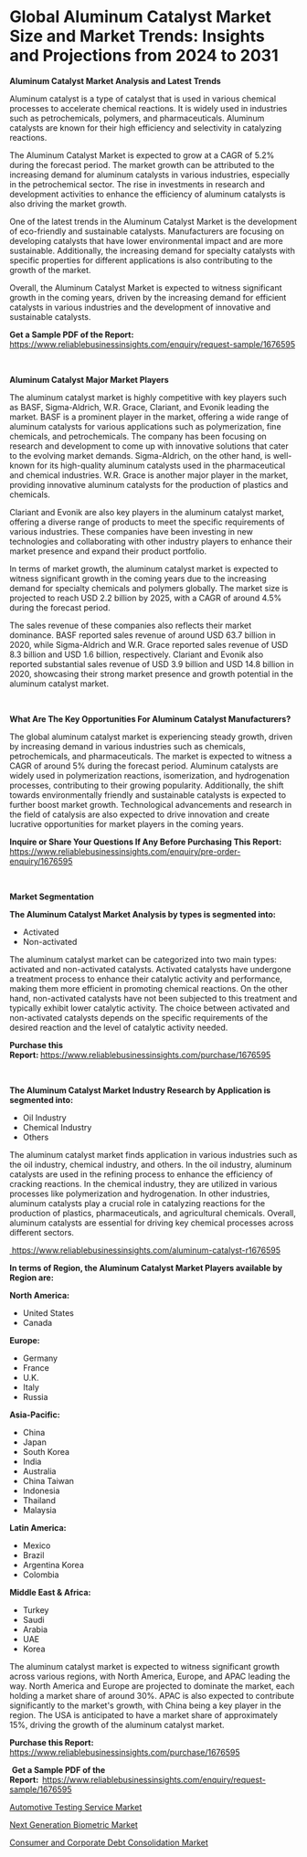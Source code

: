 <p><h1>Global Aluminum Catalyst Market Size and Market Trends: Insights and Projections from 2024 to 2031</h1></p><p><strong>Aluminum Catalyst Market Analysis and Latest Trends</strong></p>
<p><p>Aluminum catalyst is a type of catalyst that is used in various chemical processes to accelerate chemical reactions. It is widely used in industries such as petrochemicals, polymers, and pharmaceuticals. Aluminum catalysts are known for their high efficiency and selectivity in catalyzing reactions.</p><p>The Aluminum Catalyst Market is expected to grow at a CAGR of 5.2% during the forecast period. The market growth can be attributed to the increasing demand for aluminum catalysts in various industries, especially in the petrochemical sector. The rise in investments in research and development activities to enhance the efficiency of aluminum catalysts is also driving the market growth.</p><p>One of the latest trends in the Aluminum Catalyst Market is the development of eco-friendly and sustainable catalysts. Manufacturers are focusing on developing catalysts that have lower environmental impact and are more sustainable. Additionally, the increasing demand for specialty catalysts with specific properties for different applications is also contributing to the growth of the market.</p><p>Overall, the Aluminum Catalyst Market is expected to witness significant growth in the coming years, driven by the increasing demand for efficient catalysts in various industries and the development of innovative and sustainable catalysts.</p></p>
<p><strong>Get a Sample PDF of the Report:&nbsp;</strong> <a href="https://www.reliablebusinessinsights.com/enquiry/request-sample/1676595">https://www.reliablebusinessinsights.com/enquiry/request-sample/1676595</a></p>
<p>&nbsp;</p>
<p><strong>Aluminum Catalyst Major Market Players</strong></p>
<p><p>The aluminum catalyst market is highly competitive with key players such as BASF, Sigma-Aldrich, W.R. Grace, Clariant, and Evonik leading the market. BASF is a prominent player in the market, offering a wide range of aluminum catalysts for various applications such as polymerization, fine chemicals, and petrochemicals. The company has been focusing on research and development to come up with innovative solutions that cater to the evolving market demands. Sigma-Aldrich, on the other hand, is well-known for its high-quality aluminum catalysts used in the pharmaceutical and chemical industries. W.R. Grace is another major player in the market, providing innovative aluminum catalysts for the production of plastics and chemicals.</p><p>Clariant and Evonik are also key players in the aluminum catalyst market, offering a diverse range of products to meet the specific requirements of various industries. These companies have been investing in new technologies and collaborating with other industry players to enhance their market presence and expand their product portfolio.</p><p>In terms of market growth, the aluminum catalyst market is expected to witness significant growth in the coming years due to the increasing demand for specialty chemicals and polymers globally. The market size is projected to reach USD 2.2 billion by 2025, with a CAGR of around 4.5% during the forecast period.</p><p>The sales revenue of these companies also reflects their market dominance. BASF reported sales revenue of around USD 63.7 billion in 2020, while Sigma-Aldrich and W.R. Grace reported sales revenue of USD 8.3 billion and USD 1.6 billion, respectively. Clariant and Evonik also reported substantial sales revenue of USD 3.9 billion and USD 14.8 billion in 2020, showcasing their strong market presence and growth potential in the aluminum catalyst market.</p></p>
<p>&nbsp;</p>
<p><strong>What Are The Key Opportunities For Aluminum Catalyst Manufacturers?</strong></p>
<p><p>The global aluminum catalyst market is experiencing steady growth, driven by increasing demand in various industries such as chemicals, petrochemicals, and pharmaceuticals. The market is expected to witness a CAGR of around 5% during the forecast period. Aluminum catalysts are widely used in polymerization reactions, isomerization, and hydrogenation processes, contributing to their growing popularity. Additionally, the shift towards environmentally friendly and sustainable catalysts is expected to further boost market growth. Technological advancements and research in the field of catalysis are also expected to drive innovation and create lucrative opportunities for market players in the coming years.</p></p>
<p><strong>Inquire or Share Your Questions If Any Before Purchasing This Report:</strong> <a href="https://www.reliablebusinessinsights.com/enquiry/pre-order-enquiry/1676595">https://www.reliablebusinessinsights.com/enquiry/pre-order-enquiry/1676595</a></p>
<p>&nbsp;</p>
<p><strong>Market Segmentation</strong></p>
<p><strong>The Aluminum Catalyst Market Analysis by types is segmented into:</strong></p>
<p><ul><li>Activated</li><li>Non-activated</li></ul></p>
<p><p>The aluminum catalyst market can be categorized into two main types: activated and non-activated catalysts. Activated catalysts have undergone a treatment process to enhance their catalytic activity and performance, making them more efficient in promoting chemical reactions. On the other hand, non-activated catalysts have not been subjected to this treatment and typically exhibit lower catalytic activity. The choice between activated and non-activated catalysts depends on the specific requirements of the desired reaction and the level of catalytic activity needed.</p></p>
<p><strong>Purchase this Report:&nbsp;</strong><a href="https://www.reliablebusinessinsights.com/purchase/1676595">https://www.reliablebusinessinsights.com/purchase/1676595</a></p>
<p>&nbsp;</p>
<p><strong>The Aluminum Catalyst Market Industry Research by Application is segmented into:</strong></p>
<p><ul><li>Oil Industry</li><li>Chemical Industry</li><li>Others</li></ul></p>
<p><p>The aluminum catalyst market finds application in various industries such as the oil industry, chemical industry, and others. In the oil industry, aluminum catalysts are used in the refining process to enhance the efficiency of cracking reactions. In the chemical industry, they are utilized in various processes like polymerization and hydrogenation. In other industries, aluminum catalysts play a crucial role in catalyzing reactions for the production of plastics, pharmaceuticals, and agricultural chemicals. Overall, aluminum catalysts are essential for driving key chemical processes across different sectors.</p></p>
<p><a href="https://www.reliablebusinessinsights.com/aluminum-catalyst-r1676595">&nbsp;https://www.reliablebusinessinsights.com/aluminum-catalyst-r1676595</a></p>
<p><strong>In terms of Region, the Aluminum Catalyst Market Players available by Region are:</strong></p>
<p>
    <p> <strong> North America: </strong>
        <ul>
            <li>United States</li>
            <li>Canada</li>
        </ul>
        </p> 
    <p> <strong> Europe: </strong>
        <ul>
            <li>Germany</li>
            <li>France</li>
            <li>U.K.</li>
            <li>Italy</li>
            <li>Russia</li>
        </ul>
        </p> 
    <p> <strong> Asia-Pacific: </strong>
        <ul>
            <li>China</li>
            <li>Japan</li>
            <li>South Korea</li>
            <li>India</li>
            <li>Australia</li>
            <li>China Taiwan</li>
            <li>Indonesia</li>
            <li>Thailand</li>
            <li>Malaysia</li>
        </ul>
        </p> 
    <p> <strong> Latin America: </strong>
        <ul>
            <li>Mexico</li>
            <li>Brazil</li>
            <li>Argentina Korea</li>
            <li>Colombia</li>
        </ul>
        </p> 
    <p> <strong> Middle East & Africa: </strong>
        <ul>
            <li>Turkey</li>
            <li>Saudi</li>
            <li>Arabia</li>
            <li>UAE</li>
            <li>Korea</li>
        </ul>
    </p>
    </p>
<p><p>The aluminum catalyst market is expected to witness significant growth across various regions, with North America, Europe, and APAC leading the way. North America and Europe are projected to dominate the market, each holding a market share of around 30%. APAC is also expected to contribute significantly to the market's growth, with China being a key player in the region. The USA is anticipated to have a market share of approximately 15%, driving the growth of the aluminum catalyst market.</p></p>
<p><strong>Purchase this Report: </strong><a href="https://www.reliablebusinessinsights.com/purchase/1676595">https://www.reliablebusinessinsights.com/purchase/1676595</a></p>
<p>&nbsp;<strong>Get a Sample PDF of the Report:&nbsp;&nbsp;</strong><a href="https://www.reliablebusinessinsights.com/enquiry/request-sample/1676595">https://www.reliablebusinessinsights.com/enquiry/request-sample/1676595</a></p>
<p><strong></strong></p>
<p><p><a href="https://github.com/JameTravis/Market-Research-Report-List-6/blob/main/automotive-testing-service-market.md">Automotive Testing Service Market</a></p><p><a href="https://github.com/nusratjahan12006/Market-Research-Report-List-1/blob/main/next-generation-biometric-market.md">Next Generation Biometric Market</a></p><p><a href="https://github.com/vimar16th/Market-Research-Report-List-5/blob/main/consumer-and-corporate-debt-consolidation-market.md">Consumer and Corporate Debt Consolidation Market</a></p></p>